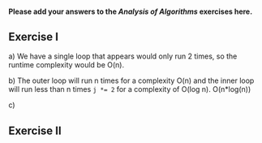 #### Please add your answers to the ***Analysis of  Algorithms*** exercises here.

## Exercise I

a) We have a single loop that appears would only run 2 times, so the runtime complexity would be O(n).


b) The outer loop will run n times for a complexity O(n) and the inner loop will run less than n times `j *= 2` for a complexity of O(log n). O(n*log(n))


c)

## Exercise II
